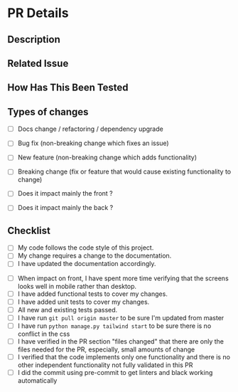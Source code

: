 # PR Details

## Description

<!--- Describe your changes in detail -->

## Related Issue

<!--- Please link the Notion card here: -->

## How Has This Been Tested

<!--- Please describe in detail how you tested your changes. -->

## Types of changes

<!--- What types of changes does your code introduce? Put an `x` in all the boxes that apply: -->

- [ ] Docs change / refactoring / dependency upgrade
- [ ] Bug fix (non-breaking change which fixes an issue)
- [ ] New feature (non-breaking change which adds functionality)
- [ ] Breaking change (fix or feature that would cause existing functionality to change)

- [ ] Does it impact mainly the front ?
- [ ] Does it impact mainly the back ?

## Checklist

<!--- Go over all the following points, and put an `x` in all the boxes that apply. -->
<!--- If you're unsure about any of these, don't hesitate to ask. We're here to help! -->

- [ ] My code follows the code style of this project.
- [ ] My change requires a change to the documentation.
- [ ] I have updated the documentation accordingly.

[comment]: <> (- [ ] I have read the **CONTRIBUTING** document.)
- [ ] When impact on front, I have spent more time verifying that the screens looks well in mobile rather than desktop.
- [ ] I have added functional tests to cover my changes.
- [ ] I have added unit tests to cover my changes.
- [ ] All new and existing tests passed.
- [ ] I have run ```git pull origin master``` to be sure I'm updated from master
- [ ] I have run ```python manage.py tailwind start``` to be sure there is no conflict in the css
- [ ] I have verified in the PR section "files changed" that there are only the files needed for the PR, especially, small amounts of change
- [ ] I verified that the code implements only one functionality and there is no other independent functionality not fully validated in this PR
- [ ] I did the commit using pre-commit to get linters and black working automatically
